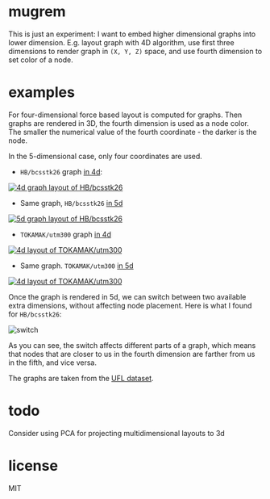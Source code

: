 # mugrem

This is just an experiment: I want to embed higher dimensional graphs into
lower dimension. E.g. layout graph with 4D algorithm, use first three dimensions
to render graph in `(X, Y, Z)` space, and use fourth dimension to set color of
a node.

# examples

For four-dimensional force based layout is computed for graphs. Then graphs are
rendered in 3D, the fourth dimension is used as a node color. The smaller the
numerical value of the fourth coordinate - the darker is the node.

In the 5-dimensional case, only four coordinates are used.

* `HB/bcsstk26` graph [in 4d](https://anvaka.github.io/mugrem/index.html?dim=4&url=//s3.amazonaws.com/yasiv_uf/out/HB/bcsstk26/index.js):

[![4d graph layout of HB/bcsstk26](http://i.imgur.com/CBxNtrG.gif)](https://anvaka.github.io/mugrem/index.html?dim=4&url=//s3.amazonaws.com/yasiv_uf/out/HB/bcsstk26/index.js)

* Same graph, `HB/bcsstk26` [in 5d](https://anvaka.github.io/mugrem/index.html?dim=5&url=//s3.amazonaws.com/yasiv_uf/out/HB/bcsstk26/index.js)

[![5d graph layout of HB/bcsstk26](http://i.imgur.com/dGinbM7.gif)](https://anvaka.github.io/mugrem/index.html?dim=5&url=//s3.amazonaws.com/yasiv_uf/out/HB/bcsstk26/index.js)

* `TOKAMAK/utm300` graph [in 4d](https://anvaka.github.io/mugrem/index.html?dim=4&url=//s3.amazonaws.com/yasiv_uf/out/TOKAMAK/utm300/index.js)

[![4d layout of TOKAMAK/utm300](http://i.imgur.com/HWnAPHf.gif)](https://anvaka.github.io/mugrem/index.html?dim=4&url=//s3.amazonaws.com/yasiv_uf/out/TOKAMAK/utm300/index.js)

* Same graph. `TOKAMAK/utm300` [in 5d](https://anvaka.github.io/mugrem/index.html?dim=5&url=//s3.amazonaws.com/yasiv_uf/out/TOKAMAK/utm300/index.js)

[![4d layout of TOKAMAK/utm300](http://i.imgur.com/wZ6z1eI.gif)](https://anvaka.github.io/mugrem/index.html?dim=4&url=//s3.amazonaws.com/yasiv_uf/out/TOKAMAK/utm300/index.js)

Once the graph is rendered in 5d, we can switch between two available extra dimensions,
without affecting node placement. Here is what I found for `HB/bcsstk26`:

![switch](http://i.imgur.com/DaW4djb.gif)

As you can see, the switch affects different parts of a graph, which means
that nodes that are closer to us in the fourth dimension are farther from us
in the fifth, and vice versa.

The graphs are taken from the [UFL dataset](http://www.cise.ufl.edu/research/sparse/matrices/).

# todo

Consider using PCA for projecting multidimensional layouts to 3d

# license

MIT
